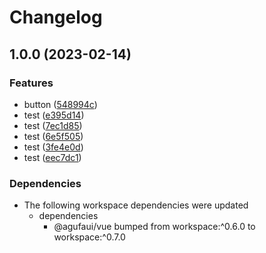 # Changelog

## 1.0.0 (2023-02-14)


### Features

* button ([548994c](https://github.com/agufaui/test/commit/548994c011b795af866ea8ff1981d1e25c515b7b))
* test ([e395d14](https://github.com/agufaui/test/commit/e395d1408b37fe18e0e93cc7ade5e437e7d39884))
* test ([7ec1d85](https://github.com/agufaui/test/commit/7ec1d8527556d4877cd967faf7c7f630562bb0ed))
* test ([6e5f505](https://github.com/agufaui/test/commit/6e5f5055634d5cfd9aede9ad783e63b5dac2ee6d))
* test ([3fe4e0d](https://github.com/agufaui/test/commit/3fe4e0d99737c67a57c0cb76b24278f5ae0734da))
* test ([eec7dc1](https://github.com/agufaui/test/commit/eec7dc1783933c15ac0c4c02e8f14eb2f3f9f382))


### Dependencies

* The following workspace dependencies were updated
  * dependencies
    * @agufaui/vue bumped from workspace:^0.6.0 to workspace:^0.7.0
